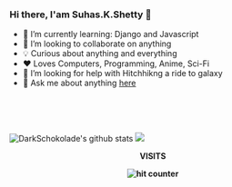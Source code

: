 ### Hi there, I'am Suhas.K.Shetty 👋

<!--
**DarkSchokolade/DarkSchokolade** is a ✨ _special_ ✨ repository because its `README.md` (this file) appears on your GitHub profile.

Here are some ideas to get you started:

- 🔭 I’m currently working on ...
- 🌱 I’m currently learning ...
- 👯 I’m looking to collaborate on ...
- 🤔 I’m looking for help with ...
- 💬 Ask me about ...
- 📫 How to reach me: ...
- 😄 Pronouns: ...
- ⚡ Fun fact: ...
-->
- 🌱 I’m currently learning: Django and Javascript
- 👯 I’m looking to collaborate on anything
- 💡 Curious about anything and everything
- ❤️ Loves Computers, Programming, Anime, Sci-Fi
- 🤔 I’m looking for help with Hitchhikng a ride to galaxy
- 💬 Ask me about anything [here](https://github.com/DarkSchokolade/DarkSchokolade/issues)
<br />
<br />
<br />

![DarkSchokolade's github stats](https://github-readme-stats.vercel.app/api?username=DarkSchokolade&show_icons=true&include_all_commits=true&theme=merko)
![](https://github-readme-stats.vercel.app/api/top-langs/?username=DarkSchokolade&layout=compact&theme=merko )

<div align="center">
<p><strong>VISITS<Strong></p>
<img src="https://profile-counter.glitch.me/DarkSchokolade/count.svg" alt="hit counter" align="center">
</div>
